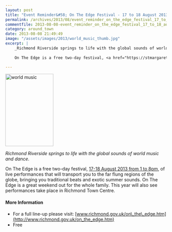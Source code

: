 ```yaml
---
layout: post
title: "Event Reminder&#58; On The Edge Festival - 17 to 18 August 2013"
permalink: /archives/2013/08/event_reminder_on_the_edge_festival_17_to_18_augus.html
commentfile: 2013-08-08-event_reminder_on_the_edge_festival_17_to_18_augus
category: around_town
date: 2013-08-08 21:49:49
image: "/assets/images/2013/world_music_thumb.jpg"
excerpt: |
    _Richmond Riverside springs to life with the global sounds of world music and dance._
    
    On The Edge is a free two-day festival, <a href="https://stmargarets.london/event/fair/200705144053,">17-18 August 2013 from 1 to 8pm</a> of live performances that will transport you to the far flung regions of the globe, bringing you traditional beats and exotic summer sounds.  On The Edge is a great weekend out for the whole family.  This year will also see performances take place in Richmond Town Centre.

---
```


<a href="/assets/images/2013/world_music.jpg" title="See larger version of - world music"><img src="/assets/images/2013/world_music_thumb.jpg" width="150" height="226" alt="world music" class="photo right" /></a>

*Richmond Riverside springs to life with the global sounds of world music and dance.*

On The Edge is a free two-day festival, [17-18 August 2013 from 1 to 8pm](/event/fair/200705144053), of live performances that will transport you to the far flung regions of the globe, bringing you traditional beats and exotic summer sounds. On The Edge is a great weekend out for the whole family. This year will also see performances take place in Richmond Town Centre.

#### More Information

-   For a full line-up please visit: [www.richmond.gov.uk/on\_the\_edge.htm](http://www.richmond.gov.uk/on_the_edge.htm)
-   Free
